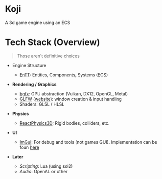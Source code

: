 # Koji
A 3d game engine using an ECS


# Tech Stack (Overview)
> Those aren't definitive choices

 - Engine Structure
   - [EnTT](https://github.com/skypjack/entt): Entities, Components, Systems (ECS)
     
 - **Rendering / Graphics**
   - [bgfx](https://github.com/bkaradzic/bgfx): GPU abstraction (Vulkan, DX12, OpenGL, Metal)
   - [GLFW](https://github.com/glfw/glfw) ([website](https://www.glfw.org)): window creation & input handling
   - Shaders: GLSL / HLSL

 - **Physics**
   - [ReactPhysics3D](https://github.com/DanielChappuis/reactphysics3d): Rigid bodies, colliders, etc.

 - **UI**
   - [ImGui](https://github.com/ocornut/imgui): For debug and tools (not games GUI). Implementation can be foun [here](https://github.com/bkaradzic/bgfx/tree/master/examples/common/imgui)
  
 - **Later**
   - *Scripting*: Lua (using sol2)
   - *Audio*: OpenAL or other
